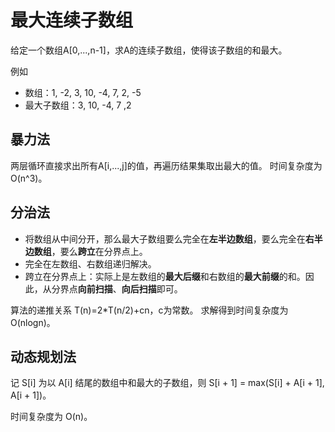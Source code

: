 # 最大连续子数组
给定一个数组A[0,...,n-1]，求A的连续子数组，使得该子数组的和最大。

例如
* 数组：1, -2, 3, 10, -4, 7, 2, -5
* 最大子数组：3, 10, -4, 7 ,2

## 暴力法
两层循环直接求出所有A[i,...,j]的值，再遍历结果集取出最大的值。
时间复杂度为 O(n^3)。

## 分治法
* 将数组从中间分开，那么最大子数组要么完全在**左半边数组**，要么完全在**右半边数组**，要么**跨立**在分界点上。
* 完全在左数组、右数组递归解决。
* 跨立在分界点上：实际上是左数组的**最大后缀**和右数组的**最大前缀**的和。因此，从分界点**向前扫描**、**向后扫描**即可。

算法的递推关系 T(n)=2*T(n/2)+cn，c为常数。
求解得到时间复杂度为 O(nlogn)。
## 动态规划法
记 S[i] 为以 A[i] 结尾的数组中和最大的子数组，则 S[i + 1] = max(S[i] + A[i + 1], A[i + 1])。

时间复杂度为 O(n)。